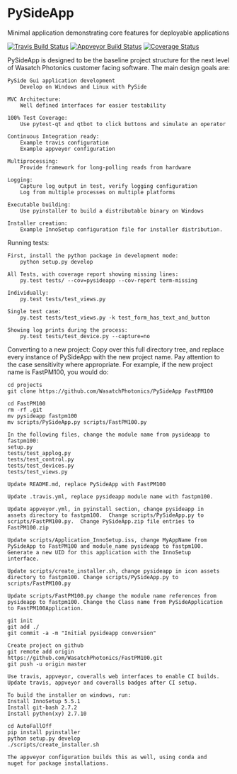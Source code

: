 # PySideApp
Minimal application demonstrating core features for deployable applications

[![Travis Build Status](https://travis-ci.org/WasatchPhotonics/PySideApp.svg?branch=master)](https://travis-ci.org/WasatchPhotonics/PySideApp?branch=master)
[![Appveyor Build Status](https://ci.appveyor.com/api/projects/status/uq88jhfykrh6k940?svg=true)](https://ci.appveyor.com/project/NathanHarrington/pysideapp)
[![Coverage Status](https://coveralls.io/repos/WasatchPhotonics/PySideApp/badge.svg?branch=master&service=github)](https://coveralls.io/github/WasatchPhotonics/PySideApp?branch=master)

PySideApp is designed to be the baseline project structure for the next
level of Wasatch Photonics customer facing software. The main design
goals are:

    PySide Gui application development
        Develop on Windows and Linux with PySide 

    MVC Architecture:
        Well defined interfaces for easier testability 

    100% Test Coverage:
        Use pytest-qt and qtbot to click buttons and simulate an operator

    Continuous Integration ready:
        Example travis configuration
        Example appveyor configuration

    Multiprocessing:
        Provide framework for long-polling reads from hardware

    Logging:
        Capture log output in test, verify logging configuration
        Log from multiple processes on multiple platforms

    Executable building:
        Use pyinstaller to build a distributable binary on Windows

    Installer creation:
        Example InnoSetup configuration file for installer distribution.


Running tests:

    First, install the python package in development mode:
        python setup.py develop

    All Tests, with coverage report showing missing lines:
        py.test tests/ --cov=pysideapp --cov-report term-missing

    Individually:
        py.test tests/test_views.py 

    Single test case:
        py.test tests/test_views.py -k test_form_has_text_and_button

    Showing log prints during the process:
        py.test tests/test_device.py --capture=no


Converting to a new project:
    Copy over this full directory tree, and replace every instance of
    PySideApp with the new project name. Pay attention to the case
    sensitivity where appropriate. For example, if the new project name
    is FastPM100, you would do:

    cd projects
    git clone https://github.com/WasatchPhotonics/PySideApp FastPM100

    cd FastPM100
    rm -rf .git
    mv pysideapp fastpm100
    mv scripts/PySideApp.py scripts/FastPM100.py

    In the following files, change the module name from pysideapp to
    fastpm100:
    setup.py
    tests/test_applog.py
    tests/test_control.py
    tests/test_devices.py
    tests/test_views.py

    Update README.md, replace PySideApp with FastPM100

    Update .travis.yml, replace pysideapp module name with fastpm100.

    Update appveyor.yml, in pyinstall section, change pysideapp in
    assets directory to fastpm100.  Change scripts/PySideApp.py to
    scripts/FastPM100.py.  Change PySideApp.zip file entries to
    FastPM100.zip

    Update scripts/Application_InnoSetup.iss, change MyAppName from
    PySideApp to FastPM100 and module_name pysideapp to fastpm100.
    Generate a new UID for this application with the InnoSetup
    interface.

    Update scripts/create_installer.sh, change pysideapp in icon assets
    directory to fastpm100. Change scripts/PySideApp.py to
    scripts/FastPM100.py

    Update scripts/FastPM100.py change the module name references from
    pysideapp to fastpm100. Change the Class name from PySideApplication
    to FastPM100Application.

    git init
    git add ./
    git commit -a -m "Initial pysideapp conversion"

    Create project on github
    git remote add origin https://github.com/WasatchPhotonics/FastPM100.git
    git push -u origin master

    Use travis, appveyor, coveralls web interfaces to enable CI builds.
    Update travis, appveyor and coveralls badges after CI setup.

    To build the installer on windows, run:
    Install InnoSetup 5.5.1
    Install git-bash 2.7.2
    Install python(xy) 2.7.10

    cd AutoFallOff
    pip install pyinstaller
    python setup.py develop
    ./scripts/create_installer.sh

    The appveyor configuration builds this as well, using conda and
    nuget for package installations.
